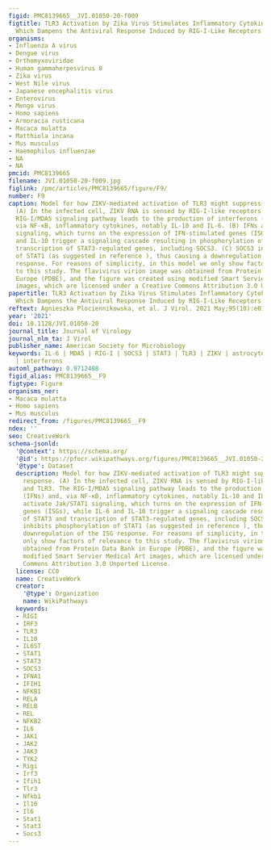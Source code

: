 ```yaml
---
figid: PMC8139665__JVI.01050-20-f009
figtitle: TLR3 Activation by Zika Virus Stimulates Inflammatory Cytokine Production
  Which Dampens the Antiviral Response Induced by RIG-I-Like Receptors
organisms:
- Influenza A virus
- Dengue virus
- Orthomyxoviridae
- Human gammaherpesvirus 8
- Zika virus
- West Nile virus
- Japanese encephalitis virus
- Enterovirus
- Mengo virus
- Homo sapiens
- Armoracia rusticana
- Macaca mulatta
- Matthiola incana
- Mus musculus
- Haemophilus influenzae
- NA
- NA
pmcid: PMC8139665
filename: JVI.01050-20-f009.jpg
figlink: /pmc/articles/PMC8139665/figure/F9/
number: F9
caption: Model for how ZIKV-mediated activation of TLR3 might suppress the IFN response.
  (A) In the infected cell, ZIKV RNA is sensed by RIG-I-like receptors and TLR3. The
  RIG-I/MDA5 signaling pathway leads to the production of interferons (IFNs) and,
  via NF-κB, inflammatory cytokines, notably IL-10 and IL-6. (B) IFNs activate Jak/STAT1
  signaling, which turns on the expression of IFN-stimulated genes (ISGs), while IL-6
  and IL-10 trigger a signaling cascade resulting in phosphorylation of STAT3 and
  transcription of STAT3-regulated genes, including SOCS3. (C) SOCS3 inhibits phosphorylation
  of STAT1 (as suggested in reference ), thus causing a downregulation of the ISG
  response. For reasons of simplicity, in this model we only show factors of relevance
  to this study. The flavivirus virion image was obtained from Protein Data Bank in
  Europe (PDBE), and the figure was created using modified Smart Servier Medical Art
  images, which are licensed under a Creative Commons Attribution 3.0 Unported License.
papertitle: TLR3 Activation by Zika Virus Stimulates Inflammatory Cytokine Production
  Which Dampens the Antiviral Response Induced by RIG-I-Like Receptors.
reftext: Agnieszka Plociennikowska, et al. J Virol. 2021 May;95(10):e01050-20.
year: '2021'
doi: 10.1128/JVI.01050-20
journal_title: Journal of Virology
journal_nlm_ta: J Virol
publisher_name: American Society for Microbiology
keywords: IL-6 | MDA5 | RIG-I | SOCS3 | STAT3 | TLR3 | ZIKV | astrocytes | cytokines
  | interferons
automl_pathway: 0.9712488
figid_alias: PMC8139665__F9
figtype: Figure
organisms_ner:
- Macaca mulatta
- Homo sapiens
- Mus musculus
redirect_from: /figures/PMC8139665__F9
ndex: ''
seo: CreativeWork
schema-jsonld:
  '@context': https://schema.org/
  '@id': https://pfocr.wikipathways.org/figures/PMC8139665__JVI.01050-20-f009.html
  '@type': Dataset
  description: Model for how ZIKV-mediated activation of TLR3 might suppress the IFN
    response. (A) In the infected cell, ZIKV RNA is sensed by RIG-I-like receptors
    and TLR3. The RIG-I/MDA5 signaling pathway leads to the production of interferons
    (IFNs) and, via NF-κB, inflammatory cytokines, notably IL-10 and IL-6. (B) IFNs
    activate Jak/STAT1 signaling, which turns on the expression of IFN-stimulated
    genes (ISGs), while IL-6 and IL-10 trigger a signaling cascade resulting in phosphorylation
    of STAT3 and transcription of STAT3-regulated genes, including SOCS3. (C) SOCS3
    inhibits phosphorylation of STAT1 (as suggested in reference ), thus causing a
    downregulation of the ISG response. For reasons of simplicity, in this model we
    only show factors of relevance to this study. The flavivirus virion image was
    obtained from Protein Data Bank in Europe (PDBE), and the figure was created using
    modified Smart Servier Medical Art images, which are licensed under a Creative
    Commons Attribution 3.0 Unported License.
  license: CC0
  name: CreativeWork
  creator:
    '@type': Organization
    name: WikiPathways
  keywords:
  - RIGI
  - IRF3
  - TLR3
  - IL10
  - IL6ST
  - STAT1
  - STAT3
  - SOCS3
  - IFNA1
  - IFIH1
  - NFKB1
  - RELA
  - RELB
  - REL
  - NFKB2
  - IL6
  - JAK1
  - JAK2
  - JAK3
  - TYK2
  - Rigi
  - Irf3
  - Ifih1
  - Tlr3
  - Nfkb1
  - Il10
  - Il6
  - Stat1
  - Stat3
  - Socs3
---
```

